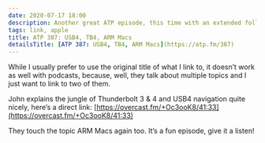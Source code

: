 ```yaml
---
date: 2020-07-17 18:00
description: Another great ATP episode, this time with an extended follow up, insightful comments about ARM Macs and Thunderbolt 4 for dummies
tags: link, apple
title: ATP 387: USB4, TB4, ARM Macs
detailsTitle: [ATP 387: USB4, TB4, ARM Macs](https://atp.fm/387)
---
```



While I usually prefer to use the original title of what I link to, it doesn’t work as well with podcasts, because, well, they talk about multiple topics and I just want to link to two of them.

John explains the jungle of Thunderbolt 3 & 4 and USB4 navigation quite nicely, here’s a direct link: [https://overcast.fm/+Oc3ooK8/41:33](https://overcast.fm/+Oc3ooK8/41:33)

They touch the topic ARM Macs again too. It’s a fun episode, give it a listen!